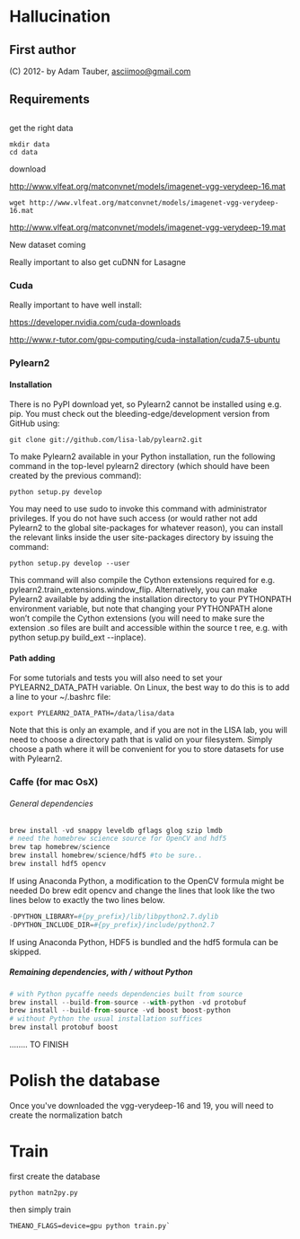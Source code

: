 # Hallucination

## First author

(C) 2012- by Adam Tauber, <asciimoo@gmail.com>

## Requirements

## 

get the right data

```unix
mkdir data
cd data
```

download

http://www.vlfeat.org/matconvnet/models/imagenet-vgg-verydeep-16.mat

```unix
wget http://www.vlfeat.org/matconvnet/models/imagenet-vgg-verydeep-16.mat
```

http://www.vlfeat.org/matconvnet/models/imagenet-vgg-verydeep-19.mat

New dataset coming

Really important to also get cuDNN for Lasagne


### Cuda

Really important to have well install:

https://developer.nvidia.com/cuda-downloads

http://www.r-tutor.com/gpu-computing/cuda-installation/cuda7.5-ubuntu



### Pylearn2 

#### Installation

There is no PyPI download yet, so Pylearn2 cannot be installed using e.g. pip. You must check out the bleeding-edge/development version from GitHub using:
```unix
git clone git://github.com/lisa-lab/pylearn2.git
```

To make Pylearn2 available in your Python installation, run the following command in the top-level pylearn2 directory (which should have been created by the previous command):

```unix
python setup.py develop
```
You may need to use sudo to invoke this command with administrator privileges. If you do not have such access (or would rather not add Pylearn2 to the global site-packages for whatever reason), you can install the relevant links inside the user site-packages directory by issuing the command:
```unix
python setup.py develop --user
```
This command will also compile the Cython extensions required for e.g. pylearn2.train_extensions.window_flip.
Alternatively, you can make Pylearn2 available by adding the installation directory to your PYTHONPATH environment variable, but note that changing
your PYTHONPATH alone won’t compile the Cython extensions (you will need to make sure the extension .so files are built and accessible within the source t
ree, e.g. with python setup.py build_ext --inplace).

#### Path adding

For some tutorials and tests you will also need to set your PYLEARN2_DATA_PATH variable. On Linux, the best way to do this is to add a line to your ~/.bashrc file:
```unix
export PYLEARN2_DATA_PATH=/data/lisa/data
```
Note that this is only an example, and if you are not in the LISA lab, you will need to choose a directory path that is valid on your filesystem. Simply choose a path where it will be convenient for you to store datasets for use with Pylearn2.


### Caffe (for mac OsX)

###### General dependencies

```python
brew install -vd snappy leveldb gflags glog szip lmdb
# need the homebrew science source for OpenCV and hdf5
brew tap homebrew/science
brew install homebrew/science/hdf5 #to be sure..
brew install hdf5 opencv
```
If using Anaconda Python, a modification to the OpenCV formula might be needed Do brew edit opencv and change the lines that look like the two lines below to exactly the two lines below.

```python
-DPYTHON_LIBRARY=#{py_prefix}/lib/libpython2.7.dylib
-DPYTHON_INCLUDE_DIR=#{py_prefix}/include/python2.7
```

If using Anaconda Python, HDF5 is bundled and the hdf5 formula can be skipped.


##### Remaining dependencies, with / without Python

```python
# with Python pycaffe needs dependencies built from source
brew install --build-from-source --with-python -vd protobuf
brew install --build-from-source -vd boost boost-python
# without Python the usual installation suffices
brew install protobuf boost
```

........ TO FINISH

# Polish the database

Once you've downloaded the vgg-verydeep-16 and 19, you will need to create the normalization batch

# Train
first create the database
```unix
python matn2py.py
```
then simply train

```unix
THEANO_FLAGS=device=gpu python train.py`

```
